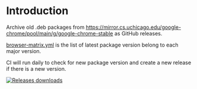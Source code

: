 # Introduction

Archive old .deb packages from https://mirror.cs.uchicago.edu/google-chrome/pool/main/g/google-chrome-stable as GitHub
releases.

[browser-matrix.yml](browser-matrix.yml) is the list of latest package version belong to each major version.

CI will run daily to check for new package version and create a new release if there is a new version.

[![Releases downloads](https://img.shields.io/github/downloads/NDViet/google-chrome-stable-deb/total.svg)](https://github.com/NDViet/google-chrome-stable-deb/releases)
